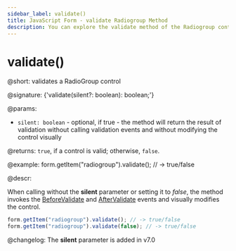 ```yaml
---
sidebar_label: validate()
title: JavaScript Form - validate Radiogroup Method 
description: You can explore the validate method of the Radiogroup control of Form in the documentation of the DHTMLX JavaScript UI library. Browse developer guides and API reference, try out code examples and live demos, and download a free 30-day evaluation version of DHTMLX Suite.
---
```


# validate()

@short: validates a RadioGroup control

@signature: {'validate(silent?: boolean): boolean;'}

@params:
- `silent: boolean` - optional, if true - the method will return the result of validation without calling validation events and without modifying the control visually

@returns:
`true`, if a control is valid; otherwise, `false`.

@example:
form.getItem("radiogroup").validate();
// -> true/false

@descr:

When calling without the  **silent** parameter or setting it to *false*, the method invokes the [BeforeValidate](form/api/radiogroup/radiogroup_beforevalidate_event.md) and [AfterValidate](form/api/radiogroup/radiogroup_aftervalidate_event.md) events and visually modifies the control.

~~~js
form.getItem("radiogroup").validate(); // -> true/false
form.getItem("radiogroup").validate(false); // -> true/false
~~~

@changelog:
The **silent** parameter is added in v7.0